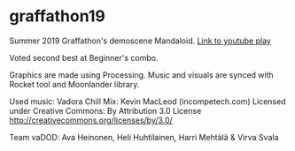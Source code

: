 # graffathon19

Summer 2019 Graffathon's demoscene Mandaloid. [Link to youtube play](https://www.youtube.com/watch?v=SxgrOZ1aThY&list=PLmRDkQf8W1WE_jGbvn8m1AbZleg53oZdw&index=2)

Voted second best at Beginner's combo.

Graphics are made using Processing. Music and visuals are synced with Rocket tool and Moonlander library.

Used music: Vadora Chill Mix: Kevin MacLeod (incompetech.com) Licensed under Creative Commons: By Attribution 3.0 License http://creativecommons.org/licenses/by/3.0/

Team vaDOD: Ava Heinonen, Heli Huhtilainen, Harri Mehtälä & Virva Svala 
